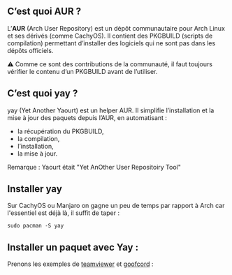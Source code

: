 
## C’est quoi AUR ?

L’**AUR** (Arch User Repository) est un dépôt communautaire pour Arch Linux et ses dérivés (comme CachyOS). Il contient des PKGBUILD (scripts de compilation) permettant d’installer des logiciels qui ne sont pas dans les dépôts officiels. 

⚠️ Comme ce sont des contributions de la communauté, il faut toujours vérifier le contenu d’un PKGBUILD avant de l’utiliser.

## C’est quoi yay ?

yay (Yet Another Yaourt) est un helper AUR. Il simplifie l’installation et la mise à jour des paquets depuis l’AUR, en automatisant :

- la récupération du PKGBUILD,
- la compilation,
- l’installation,
- la mise à jour.

Remarque : Yaourt était "Yet AnOther User Repositoiry Tool"

## Installer yay

Sur CachyOS ou Manjaro on gagne un peu de temps par rapport à Arch car l'essentiel est déjà là, il suffit de taper :

```
sudo pacman -S yay
```

## Installer un paquet avec Yay :

Prenons les exemples de [teamviewer](https://aur.archlinux.org/packages/teamviewer) et [goofcord](https://aur.archlinux.org/packages/goofcord-bin) :



